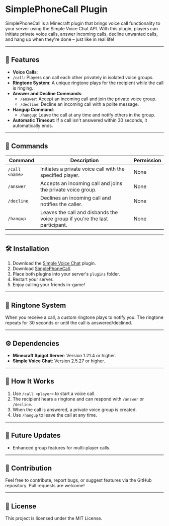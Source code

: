 # SimplePhoneCall Plugin

SimplePhoneCall is a Minecraft plugin that brings voice call functionality to your server using the Simple Voice Chat API. With this plugin, players can initiate private voice calls, answer incoming calls, decline unwanted calls, and hang up when they're done – just like in real life!

---

## 🌟 Features

- **Voice Calls**:
-   `/call`: Players can call each other privately in isolated voice groups.
- **Ringtone System**: A unique ringtone plays for the recipient while the call is ringing.
- **Answer and Decline Commands**:
  - `/answer`: Accept an incoming call and join the private voice group.
  - `/decline`: Decline an incoming call with a polite message.
- **Hangup Command**:
  - `/hangup`: Leave the call at any time and notify others in the group.
- **Automatic Timeout**: If a call isn't answered within 30 seconds, it automatically ends.

---

## 🔧 Commands

| Command        | Description                                       | Permission      |
|----------------|---------------------------------------------------|-----------------|
| `/call <name>` | Initiates a private voice call with the specified player. | None            |
| `/answer`      | Accepts an incoming call and joins the private voice group. | None            |
| `/decline`     | Declines an incoming call and notifies the caller. | None            |
| `/hangup`      | Leaves the call and disbands the voice group if you're the last participant. | None            |

---

## 🛠 Installation

1. Download the [Simple Voice Chat](https://modrinth.com/plugin/simple-voice-chat) plugin.
2. Download [SimplePhoneCall](https://modrinth.com/plugin/simplephonecall).
3. Place both plugins into your server's `plugins` folder.
4. Restart your server.
5. Enjoy calling your friends in-game!

---

## 🔔 Ringtone System

When you receive a call, a custom ringtone plays to notify you. The ringtone repeats for 30 seconds or until the call is answered/declined.

---

## ⚙ Dependencies

- **Minecraft Spigot Server**: Version 1.21.4 or higher.
- **Simple Voice Chat**: Version 2.5.27 or higher.

---

## 🎉 How It Works

1. Use `/call <player>` to start a voice call.
2. The recipient hears a ringtone and can respond with `/answer` or `/decline`.
3. When the call is answered, a private voice group is created.
4. Use `/hangup` to leave the call at any time.

---

## 🚀 Future Updates

- Enhanced group features for multi-player calls.

---

## 🤝 Contribution

Feel free to contribute, report bugs, or suggest features via the GitHub repository. Pull requests are welcome!

---

## 📜 License

This project is licensed under the MIT License.
